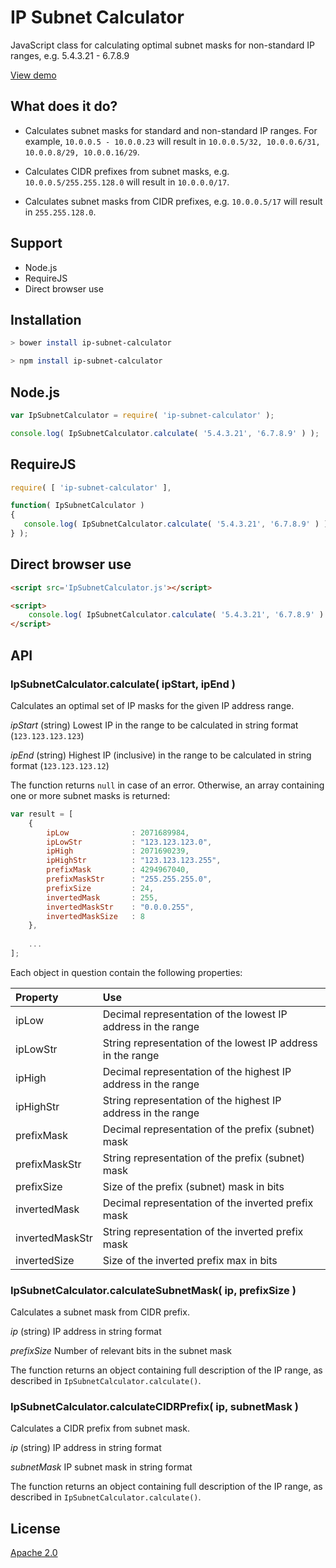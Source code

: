 IP Subnet Calculator
=================

JavaScript class for calculating optimal subnet masks for non-standard IP ranges, e.g. 5.4.3.21 - 6.7.8.9

[View demo](http://franksrevenge.github.io/IPSubnetCalculator/)


What does it do?
----------------

* Calculates subnet masks for standard and non-standard IP ranges. For example, `10.0.0.5 - 10.0.0.23` will result in `10.0.0.5/32, 10.0.0.6/31, 10.0.0.8/29, 10.0.0.16/29`.

* Calculates CIDR prefixes from subnet masks, e.g. `10.0.0.5/255.255.128.0` will result in `10.0.0.0/17`.

* Calculates subnet masks from CIDR prefixes, e.g. `10.0.0.5/17` will result in `255.255.128.0`.


Support
-------

* Node.js
* RequireJS
* Direct browser use


Installation
------------

```sh
> bower install ip-subnet-calculator

> npm install ip-subnet-calculator
```


Node.js
-------

```javascript
var IpSubnetCalculator = require( 'ip-subnet-calculator' );

console.log( IpSubnetCalculator.calculate( '5.4.3.21', '6.7.8.9' ) );
```


RequireJS
---------

```javascript
require( [ 'ip-subnet-calculator' ],

function( IpSubnetCalculator )
{
   console.log( IpSubnetCalculator.calculate( '5.4.3.21', '6.7.8.9' ) ); 
} );
```


Direct browser use
------------------

```html
<script src='IpSubnetCalculator.js'></script>

<script>
    console.log( IpSubnetCalculator.calculate( '5.4.3.21', '6.7.8.9' ) );
</script>
```


API
---

### IpSubnetCalculator.calculate( ipStart, ipEnd ) ###

Calculates an optimal set of IP masks for the given IP address range.

*ipStart* (string) Lowest IP in the range to be calculated in string format (`123.123.123.123`)

*ipEnd* (string) Highest IP (inclusive) in the range to be calculated in string format (`123.123.123.12`)

The function returns `null` in case of an error. Otherwise, an array containing one or more subnet
masks is returned:

```javascript
var result = [
    {
        ipLow              : 2071689984,
        ipLowStr           : "123.123.123.0",
        ipHigh             : 2071690239,
        ipHighStr          : "123.123.123.255",
        prefixMask         : 4294967040,
        prefixMaskStr      : "255.255.255.0",
        prefixSize         : 24,
        invertedMask       : 255,
        invertedMaskStr    : "0.0.0.255",
        invertedMaskSize   : 8
    },
    
    ...
];
```

Each object in question contain the following properties:

| Property             | Use                                                            |
:----------------------|:---------------------------------------------------------------|
| ipLow                | Decimal representation of the lowest IP address in the range   |
| ipLowStr             | String representation of the lowest IP address in the range    |
| ipHigh               | Decimal representation of the highest IP address in the range  |
| ipHighStr            | String representation of the highest IP address in the range   |
| prefixMask           | Decimal representation of the prefix (subnet) mask             |
| prefixMaskStr        | String representation of the prefix (subnet) mask              |
| prefixSize           | Size of the prefix (subnet) mask in bits                       |
| invertedMask         | Decimal representation of the inverted prefix mask             |
| invertedMaskStr      | String representation of the inverted prefix mask              |
| invertedSize         | Size of the inverted prefix max in bits                        |


### IpSubnetCalculator.calculateSubnetMask( ip, prefixSize ) ###

Calculates a subnet mask from CIDR prefix.

*ip* (string) IP address in string format

*prefixSize* Number of relevant bits in the subnet mask

The function returns an object containing full description of the IP range, as described in `IpSubnetCalculator.calculate()`.


### IpSubnetCalculator.calculateCIDRPrefix( ip, subnetMask ) ###

Calculates a CIDR prefix from subnet mask.

*ip* (string) IP address in string format

*subnetMask* IP subnet mask in string format

The function returns an object containing full description of the IP range, as described in `IpSubnetCalculator.calculate()`.



License
-------

[Apache 2.0](http://www.apache.org/licenses/LICENSE-2.0.html)


